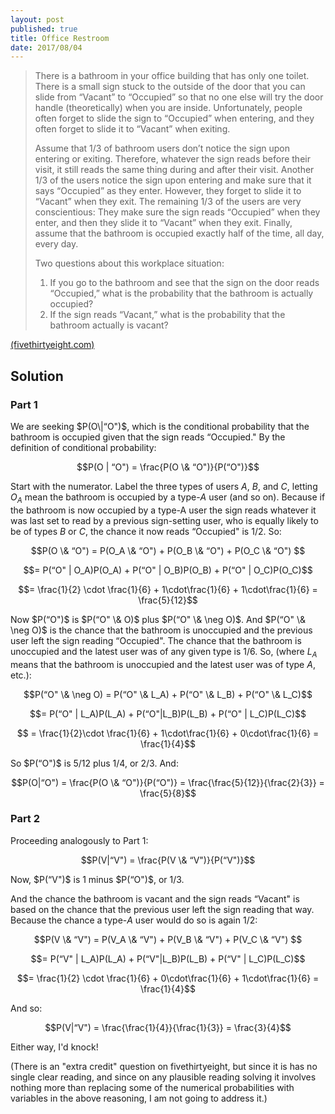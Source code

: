 ```yaml
---
layout: post
published: true
title: Office Restroom
date: 2017/08/04
---
```


>There is a bathroom in your office building that has only one toilet. There is a small sign stuck to the outside of the door that you can slide from “Vacant” to “Occupied” so that no one else will try the door handle (theoretically) when you are inside. Unfortunately, people often forget to slide the sign to “Occupied” when entering, and they often forget to slide it to “Vacant” when exiting.
>
>Assume that 1/3 of bathroom users don’t notice the sign upon entering or exiting. Therefore, whatever the sign reads before their visit, it still reads the same thing during and after their visit. Another 1/3 of the users notice the sign upon entering and make sure that it says “Occupied” as they enter. However, they forget to slide it to “Vacant” when they exit. The remaining 1/3 of the users are very conscientious: They make sure the sign reads “Occupied” when they enter, and then they slide it to “Vacant” when they exit. Finally, assume that the bathroom is occupied exactly half of the time, all day, every day.
>
>Two questions about this workplace situation:
>
>1. If you go to the bathroom and see that the sign on the door reads “Occupied,” what is the probability that the bathroom is actually occupied?
>2. If the sign reads “Vacant,” what is the probability that the bathroom actually is vacant?
<!--more-->

[(fivethirtyeight.com)](https://fivethirtyeight.com/features/is-this-bathroom-occupied/)

## Solution

### Part 1

We are seeking $P(O\|“O")$, which is the conditional probability that the bathroom is occupied given that the sign reads “Occupied." By the definition of conditional probability: 

$$P(O | “O") = \frac{P(O \& “O")}{P(“O")}$$

Start with the numerator. Label the three types of users $A$, $B$, and $C$, letting $O_A$ mean the bathroom is occupied by a type-$A$ user (and so on). Because if the bathroom is now occupied by a type-A user the sign reads whatever it was last set to read by a previous sign-setting user, who is equally likely to be of types $B$ or $C$, the chance it now reads “Occupied" is $1/2$. So:

$$P(O \& “O") = P(O_A \& “O") + P(O_B \& “O") + P(O_C \& “O") $$

$$= P(“O" | O_A)P(O_A) + P(“O" | O_B)P(O_B) + P(“O" | O_C)P(O_C)$$

$$= \frac{1}{2} \cdot \frac{1}{6} + 1\cdot\frac{1}{6} + 1\cdot\frac{1}{6} = \frac{5}{12}$$

Now $P(“O")$ is $P(“O" \& O)$ plus $P(“O" \& \neg O)$. And $P(“O" \& \neg O)$ is the chance that the bathroom is unoccupied and the previous user left the sign reading “Occupied". The chance that the bathroom is unoccupied and the latest user was of any given type is $1/6$. So, (where $L_A$ means that the bathroom is unoccupied and the latest user was of type $A$, etc.):

$$P(“O" \& \neg O) = P(“O" \& L_A) + P(“O" \& L_B) + P(“O" \& L_C)$$

$$= P(“O" | L_A)P(L_A) + P(“O"|L_B)P(L_B) + P(“O" | L_C)P(L_C)$$

$$ = \frac{1}{2}\cdot \frac{1}{6} + 1\cdot\frac{1}{6} +
0\cdot\frac{1}{6} = \frac{1}{4}$$

So $P(“O")$ is $5/12$ plus $1/4$, or $2/3$. And:

$$P(O|“O") = \frac{P(O \& “O")}{P(“O")}
=  \frac{\frac{5}{12}}{\frac{2}{3}} = \frac{5}{8}$$

### Part 2

Proceeding analogously to Part 1:

$$P(V|“V") = \frac{P(V \& “V")}{P(“V")}$$

Now, $P(“V")$ is $1$ minus $P(“O")$, or $1/3$.

And the chance the bathroom is vacant and the sign reads “Vacant" is based on the chance that the previous user left the sign reading that way. Because the chance a type-$A$ user would do so is again $1/2$:

$$P(V \& “V") = P(V_A \& “V") + P(V_B \& “V") + P(V_C \& “V") $$

$$= P(“V" | L_A)P(L_A) + P(“V"|L_B)P(L_B) + P(“V" | L_C)P(L_C)$$

$$= \frac{1}{2} \cdot \frac{1}{6} + 0\cdot\frac{1}{6} + 1\cdot\frac{1}{6} = \frac{1}{4}$$

And so:

$$P(V|“V") = \frac{\frac{1}{4}}{\frac{1}{3}} = \frac{3}{4}$$

Either way, I'd knock!

(There is an "extra credit" question on fivethirtyeight, but since it is has no single clear reading, and since on any plausible reading solving it involves nothing more than replacing some of the numerical probabilities with variables in the above reasoning, I am not going to address it.)

<br>
